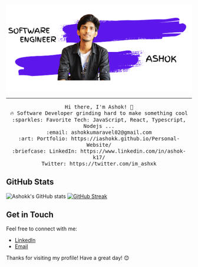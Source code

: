 <img src="./Ashok.png"/>
 <hr></hr>
<p align="center">
  <samp>
    Hi there, I'm Ashok! 👋 <br>
    🔥 Software Developer grinding hard to make something cool  <br>
    :sparkles: Favorite Tech: JavaScript, React, Typescript, Nodejs ... <br>
    :email:	ashokkumaravel02@gmail.com <br>
    :art: Portfolio: https://iashokk.github.io/Personal-Website/ <br>
    :briefcase: LinkedIn: https://www.linkedin.com/in/ashok-k17/ <br>
                Twitter: https://twitter.com/im_ashxk
  </samp>
</p>

## GitHub Stats
![Ashokk's GitHub stats](https://github-readme-stats.vercel.app/api?username=iashokk&show_icons=true&theme=radical)
[![GitHub Streak](https://github-readme-streak-stats.herokuapp.com/?user=iashokk&theme=radical)](https://git.io/streak-stats)

## Get in Touch
Feel free to connect with me:

- [LinkedIn](https://www.linkedin.com/in/ashok-k17/)
- [Email](ashokkumaravel02@gmail.com)

Thanks for visiting my profile! Have a great day! 😊

